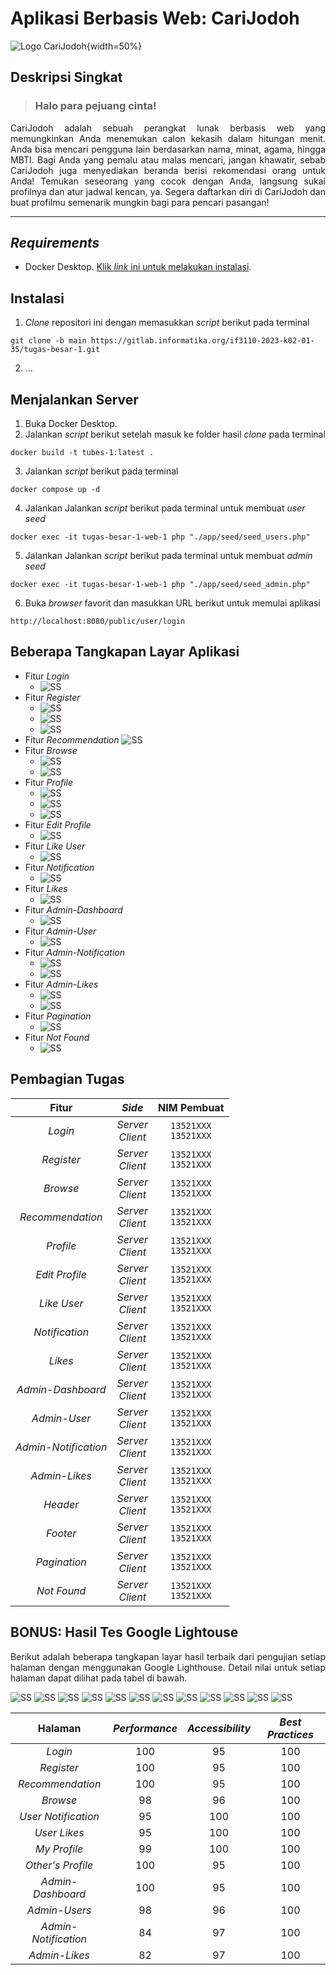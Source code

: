 # Aplikasi Berbasis Web: CariJodoh

![Logo CariJodoh](src/public/images/assets/logo.webp){width=50%}

## Deskripsi Singkat
> <h3>Halo para pejuang cinta!</h3> 
<div align="justify">
    <p>CariJodoh adalah sebuah perangkat lunak berbasis web yang memungkinkan Anda menemukan calon kekasih dalam hitungan menit. Anda bisa mencari pengguna lain berdasarkan nama, minat, agama, hingga MBTI. Bagi Anda yang pemalu atau malas mencari, jangan khawatir, sebab CariJodoh juga menyediakan beranda berisi rekomendasi orang untuk Anda! Temukan seseorang yang cocok dengan Anda, langsung sukai profilnya dan atur jadwal kencan, ya. Segera daftarkan diri di CariJodoh dan buat profilmu semenarik mungkin bagi para pencari pasangan!</p>
</div>

----

## _Requirements_
- Docker Desktop. [Klik _link_ ini untuk melakukan instalasi](https://www.docker.com/products/docker-desktop/).

## Instalasi
1. _Clone_ repositori ini dengan memasukkan _script_ berikut pada terminal
```
git clone -b main https://gitlab.informatika.org/if3110-2023-k02-01-35/tugas-besar-1.git
```
2. ...

## Menjalankan Server
1. Buka Docker Desktop.
2. Jalankan _script_ berikut setelah masuk ke folder hasil _clone_ pada terminal
```
docker build -t tubes-1:latest .
```
3. Jalankan _script_ berikut pada terminal
```
docker compose up -d
```
4. Jalankan Jalankan _script_ berikut pada terminal untuk membuat _user seed_
```
docker exec -it tugas-besar-1-web-1 php "./app/seed/seed_users.php"
```
5. Jalankan Jalankan _script_ berikut pada terminal untuk membuat _admin seed_
```
docker exec -it tugas-besar-1-web-1 php "./app/seed/seed_admin.php"
```
6. Buka _browser_ favorit dan masukkan URL berikut untuk memulai aplikasi
```
http://localhost:8080/public/user/login
```


## Beberapa Tangkapan Layar Aplikasi
- Fitur _Login_
    * ![SS](docs/visualisasi/login.JPG)
- Fitur _Register_
    * ![SS](docs/visualisasi/register1.JPG)
    * ![SS](docs/visualisasi/register2.JPG)
    * ![SS](docs/visualisasi/register3.JPG)
- Fitur _Recommendation_
![SS](docs/visualisasi/recommendation.JPG)
- Fitur _Browse_
    * ![SS](docs/visualisasi/browse1.JPG)
    * ![SS](docs/visualisasi/browse2.JPG)
- Fitur _Profile_
    * ![SS](docs/visualisasi/myprofile1.JPG)
    * ![SS](docs/visualisasi/myprofile2.JPG)
    * ![SS](docs/visualisasi/othersprofile.JPG)
- Fitur _Edit Profile_
    * ![SS](docs/visualisasi/editprofile.JPG)
- Fitur _Like User_
    * ![SS](docs/visualisasi/likeuser.JPG)
- Fitur _Notification_
    * ![SS](docs/visualisasi/notification.JPG)
- Fitur _Likes_
    * ![SS](docs/visualisasi/likes.JPG)
- Fitur _Admin-Dashboard_
    * ![SS](docs/visualisasi/admin-dashboard.JPG)
- Fitur _Admin-User_
    * ![SS](docs/visualisasi/admin-user.JPG)
- Fitur _Admin-Notification_
    * ![SS](docs/visualisasi/admin-notification.JPG)
    * ![SS](docs/visualisasi/admin-notification2.JPG)
- Fitur _Admin-Likes_
    * ![SS](docs/visualisasi/admin-likes.JPG)
    * ![SS](docs/visualisasi/admin-likes2.JPG)
- Fitur _Pagination_
    * ![SS](docs/visualisasi/pagination.JPG)
- Fitur _Not Found_
    * ![SS](docs/visualisasi/notfound.JPG)
    

## Pembagian Tugas
| Fitur | _Side_ | NIM Pembuat
| :---: | :---: | :---:
| _Login_ | _Server_<br>_Client_ | `13521XXX`<br>`13521XXX`
| _Register_ | _Server_<br>_Client_ | `13521XXX`<br>`13521XXX`
| _Browse_ | _Server_<br>_Client_ | `13521XXX`<br>`13521XXX`
| _Recommendation_ | _Server_<br>_Client_ | `13521XXX`<br>`13521XXX`
| _Profile_ | _Server_<br>_Client_ | `13521XXX`<br>`13521XXX`
| _Edit Profile_ | _Server_<br>_Client_ | `13521XXX`<br>`13521XXX`
| _Like User_ | _Server_<br>_Client_ | `13521XXX`<br>`13521XXX`
| _Notification_ | _Server_<br>_Client_ | `13521XXX`<br>`13521XXX`
| _Likes_ | _Server_<br>_Client_ | `13521XXX`<br>`13521XXX`
| _Admin-Dashboard_ | _Server_<br>_Client_ | `13521XXX`<br>`13521XXX`
| _Admin-User_ | _Server_<br>_Client_ | `13521XXX`<br>`13521XXX`
| _Admin-Notification_ | _Server_<br>_Client_ | `13521XXX`<br>`13521XXX`
| _Admin-Likes_ | _Server_<br>_Client_ | `13521XXX`<br>`13521XXX`
| _Header_ | _Server_<br>_Client_ | `13521XXX`<br>`13521XXX`
| _Footer_ | _Server_<br>_Client_ | `13521XXX`<br>`13521XXX`
| _Pagination_ | _Server_<br>_Client_ | `13521XXX`<br>`13521XXX`
| _Not Found_ | _Server_<br>_Client_ | `13521XXX`<br>`13521XXX`



## BONUS: Hasil Tes Google Lightouse
<div align="justify">
    <p>Berikut adalah beberapa tangkapan layar hasil terbaik dari pengujian setiap halaman dengan menggunakan Google Lighthouse. Detail nilai untuk setiap halaman dapat dilihat pada tabel di bawah.</p>
</div>

![SS](docs/lighthouse/login.png)
![SS](docs/lighthouse/register.png)
![SS](docs/lighthouse/recommendation.png)
![SS](docs/lighthouse/browse.png)
![SS](docs/lighthouse/user-notification.png)
![SS](docs/lighthouse/user-likes.png)
![SS](docs/lighthouse/my-profile.png)
![SS](docs/lighthouse/view-profile.png)
![SS](docs/lighthouse/admin-dashboard.png)
![SS](docs/lighthouse/admin-users.png)
![SS](docs/lighthouse/admin-notification.png)
![SS](docs/lighthouse/admin-likes.png)

| Halaman | _Performance_ | _Accessibility_ | _Best Practices_
| :---: | :---: | :---: | :---:
| _Login_ | 100 | 95 | 100
| _Register_ | 100 | 95 | 100
| _Recommendation_ | 100 | 95 | 100
| _Browse_ | 98 | 96 | 100
| _User Notification_ | 95 | 100 | 100
| _User Likes_ | 95 | 100 | 100
| _My Profile_ | 99 | 100 | 100
| _Other's Profile_ | 100 | 95 | 100
| _Admin-Dashboard_ | 100 | 95 | 100
| _Admin-Users_ | 98 | 96 | 100
| _Admin-Notification_ | 84 | 97 | 100
| _Admin-Likes_ | 82 | 97 | 100